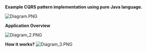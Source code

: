 **Example CQRS pattern implementation using pure Java language.**

![Diagram.PNG](..%2FDiagram.PNG)

**Application Overview**

![Diagram_2.PNG](..%2FDiagram_2.PNG)

**How it works?**
![Diagram_3.PNG](..%2FDiagram_3.PNG)